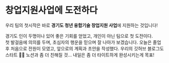 # 창업지원사업에 도전하다

우리 팀의 첫시작은 바로 **경기도 청년 융합기술 창업지원 사업**에 지원하는 것입니다!

경기도 인이 두명이나 있어 좋은 기회를 얻었고, 개인이 아닌 팀으로 첫 도전이다.  
첫 발걸음에 의의를 두며, 초심자의 행운을 믿으며  잘 나아가 보겠습니다. 
오늘은 졸업 후 처음으로 전원이 모였고, 앞으로의 계획과 초안을 작성했다. 우리의 깃허브 블로그도 스타트 👊🏻 
노션과 좀 더 친해질 것... 
내일은 좀 더 타이트하게 완성시키는게 목표!

